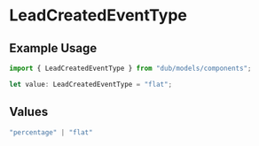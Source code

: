 # LeadCreatedEventType

## Example Usage

```typescript
import { LeadCreatedEventType } from "dub/models/components";

let value: LeadCreatedEventType = "flat";
```

## Values

```typescript
"percentage" | "flat"
```